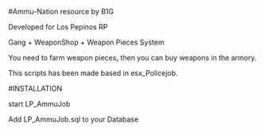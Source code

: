 #Ammu-Nation resource by B1G

Developed for Los Pepinos RP

Gang + WeaponShop + Weapon Pieces System

You need to farm weapon pieces, then you can buy weapons in the armory.

This scripts has been made based in esx_Policejob.

#INSTALLATION

start LP_AmmuJob

Add LP_AmmuJob.sql to your Database
